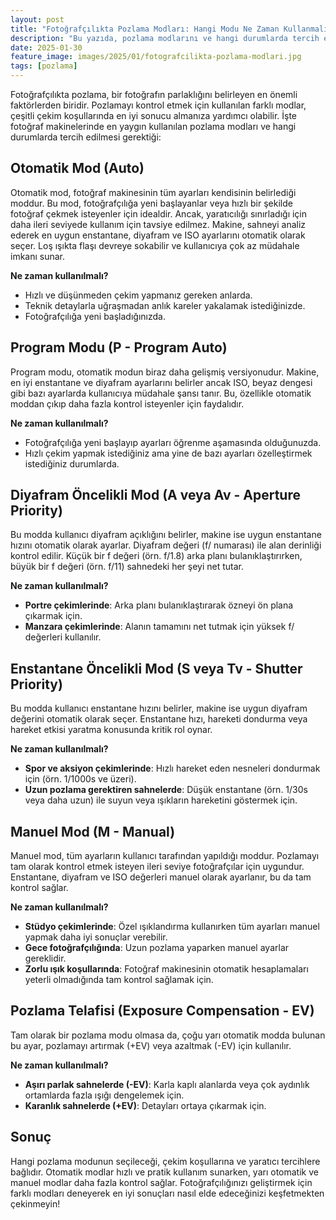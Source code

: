 ```yaml
---
layout: post
title: "Fotoğrafçılıkta Pozlama Modları: Hangi Modu Ne Zaman Kullanmalısınız?"
description: "Bu yazıda, pozlama modlarını ve hangi durumlarda tercih edilmesi gerektiğini ele alacağız."
date: 2025-01-30
feature_image: images/2025/01/fotografcilikta-pozlama-modlari.jpg
tags: [pozlama]
---
```


Fotoğrafçılıkta pozlama, bir fotoğrafın parlaklığını belirleyen en önemli faktörlerden biridir. Pozlamayı kontrol etmek için kullanılan farklı modlar, çeşitli çekim koşullarında en iyi sonucu almanıza yardımcı olabilir. İşte fotoğraf makinelerinde en yaygın kullanılan pozlama modları ve hangi durumlarda tercih edilmesi gerektiği:

<!--more-->

## Otomatik Mod (Auto)

Otomatik mod, fotoğraf makinesinin tüm ayarları kendisinin belirlediği moddur. Bu mod, fotoğrafçılığa yeni başlayanlar veya hızlı bir şekilde fotoğraf çekmek isteyenler için idealdir. Ancak, yaratıcılığı sınırladığı için daha ileri seviyede kullanım için tavsiye edilmez. Makine, sahneyi analiz ederek en uygun enstantane, diyafram ve ISO ayarlarını otomatik olarak seçer. Loş ışıkta flaşı devreye sokabilir ve kullanıcıya çok az müdahale imkanı sunar.

**Ne zaman kullanılmalı?**

- Hızlı ve düşünmeden çekim yapmanız gereken anlarda.
- Teknik detaylarla uğraşmadan anlık kareler yakalamak istediğinizde.
- Fotoğrafçılığa yeni başladığınızda.

## Program Modu (P - Program Auto)

Program modu, otomatik modun biraz daha gelişmiş versiyonudur. Makine, en iyi enstantane ve diyafram ayarlarını belirler ancak ISO, beyaz dengesi gibi bazı ayarlarda kullanıcıya müdahale şansı tanır. Bu, özellikle otomatik moddan çıkıp daha fazla kontrol isteyenler için faydalıdır.

**Ne zaman kullanılmalı?**

- Fotoğrafçılığa yeni başlayıp ayarları öğrenme aşamasında olduğunuzda.
- Hızlı çekim yapmak istediğiniz ama yine de bazı ayarları özelleştirmek istediğiniz durumlarda.

## Diyafram Öncelikli Mod (A veya Av - Aperture Priority)

Bu modda kullanıcı diyafram açıklığını belirler, makine ise uygun enstantane hızını otomatik olarak ayarlar. Diyafram değeri (f/ numarası) ile alan derinliği kontrol edilir. Küçük bir f değeri (örn. f/1.8) arka planı bulanıklaştırırken, büyük bir f değeri (örn. f/11) sahnedeki her şeyi net tutar.

**Ne zaman kullanılmalı?**

- **Portre çekimlerinde**: Arka planı bulanıklaştırarak özneyi ön plana çıkarmak için.
- **Manzara çekimlerinde**: Alanın tamamını net tutmak için yüksek f/ değerleri kullanılır.

## Enstantane Öncelikli Mod (S veya Tv - Shutter Priority)

Bu modda kullanıcı enstantane hızını belirler, makine ise uygun diyafram değerini otomatik olarak seçer. Enstantane hızı, hareketi dondurma veya hareket etkisi yaratma konusunda kritik rol oynar.

**Ne zaman kullanılmalı?**

- **Spor ve aksiyon çekimlerinde**: Hızlı hareket eden nesneleri dondurmak için (örn. 1/1000s ve üzeri).
- **Uzun pozlama gerektiren sahnelerde**: Düşük enstantane (örn. 1/30s veya daha uzun) ile suyun veya ışıkların hareketini göstermek için.

## Manuel Mod (M - Manual)

Manuel mod, tüm ayarların kullanıcı tarafından yapıldığı moddur. Pozlamayı tam olarak kontrol etmek isteyen ileri seviye fotoğrafçılar için uygundur. Enstantane, diyafram ve ISO değerleri manuel olarak ayarlanır, bu da tam kontrol sağlar.

**Ne zaman kullanılmalı?**

- **Stüdyo çekimlerinde**: Özel ışıklandırma kullanırken tüm ayarları manuel yapmak daha iyi sonuçlar verebilir.
- **Gece fotoğrafçılığında**: Uzun pozlama yaparken manuel ayarlar gereklidir.
- **Zorlu ışık koşullarında**: Fotoğraf makinesinin otomatik hesaplamaları yeterli olmadığında tam kontrol sağlamak için.

## Pozlama Telafisi (Exposure Compensation - EV)

Tam olarak bir pozlama modu olmasa da, çoğu yarı otomatik modda bulunan bu ayar, pozlamayı artırmak (+EV) veya azaltmak (-EV) için kullanılır.

**Ne zaman kullanılmalı?**

- **Aşırı parlak sahnelerde (-EV)**: Karla kaplı alanlarda veya çok aydınlık ortamlarda fazla ışığı dengelemek için.
- **Karanlık sahnelerde (+EV)**: Detayları ortaya çıkarmak için.

## Sonuç

Hangi pozlama modunun seçileceği, çekim koşullarına ve yaratıcı tercihlere bağlıdır. Otomatik modlar hızlı ve pratik kullanım sunarken, yarı otomatik ve manuel modlar daha fazla kontrol sağlar. Fotoğrafçılığınızı geliştirmek için farklı modları deneyerek en iyi sonuçları nasıl elde edeceğinizi keşfetmekten çekinmeyin!